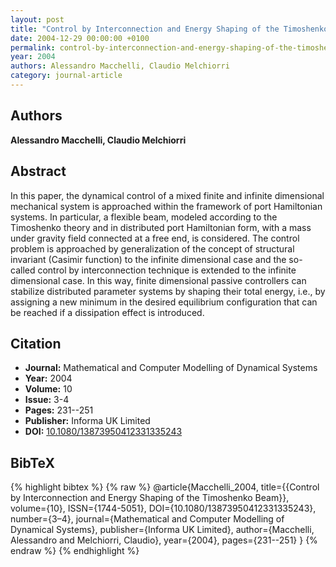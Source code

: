 ```yaml
---
layout: post
title: "Control by Interconnection and Energy Shaping of the Timoshenko Beam"
date: 2004-12-29 00:00:00 +0100
permalink: control-by-interconnection-and-energy-shaping-of-the-timoshenko-beam
year: 2004
authors: Alessandro Macchelli, Claudio Melchiorri
category: journal-article
---
```

 
## Authors
**Alessandro Macchelli, Claudio Melchiorri**
 
## Abstract
In this paper, the dynamical control of a mixed finite and infinite dimensional mechanical system is approached within the framework of port Hamiltonian systems. In particular, a flexible beam, modeled according to the Timoshenko theory and in distributed port Hamiltonian form, with a mass under gravity field connected at a free end, is considered. The control problem is approached by generalization of the concept of structural invariant (Casimir function) to the infinite dimensional case and the so-called control by interconnection technique is extended to the infinite dimensional case. In this way, finite dimensional passive controllers can stabilize distributed parameter systems by shaping their total energy, i.e., by assigning a new minimum in the desired equilibrium configuration that can be reached if a dissipation effect is introduced.
 
## Citation
- **Journal:** Mathematical and Computer Modelling of Dynamical Systems
- **Year:** 2004
- **Volume:** 10
- **Issue:** 3-4
- **Pages:** 231--251
- **Publisher:** Informa UK Limited
- **DOI:** [10.1080/13873950412331335243](https://doi.org/10.1080/13873950412331335243)
 
## BibTeX
{% highlight bibtex %}
{% raw %}
@article{Macchelli_2004,
  title={{Control by Interconnection and Energy Shaping of the Timoshenko Beam}},
  volume={10},
  ISSN={1744-5051},
  DOI={10.1080/13873950412331335243},
  number={3–4},
  journal={Mathematical and Computer Modelling of Dynamical Systems},
  publisher={Informa UK Limited},
  author={Macchelli, Alessandro and Melchiorri, Claudio},
  year={2004},
  pages={231--251}
}
{% endraw %}
{% endhighlight %}
 
